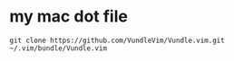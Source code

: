 # my mac dot file

`git clone https://github.com/VundleVim/Vundle.vim.git ~/.vim/bundle/Vundle.vim`

